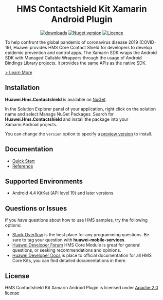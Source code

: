 <p align="center">
  <h1 align="center">HMS Contactshield Kit Xamarin Android Plugin</h1>
</p>

<p align="center">
  <a href="https://www.nuget.org/packages/Huawei.Hms.Contactshield"><img src="https://img.shields.io/nuget/dt/Huawei.Hms.Contactshield?label=Downloads&color=%23007EC6&style=for-the-badge"alt="downloads"></a>
  <a href="https://www.nuget.org/packages/Huawei.Hms.Contactshield"><img src="https://img.shields.io/nuget/v/Huawei.Hms.Contactshield?color=%23ed2a1c&style=for-the-badge" alt="Nuget version"></a>
  <a href="/LICENSE"><img src="https://img.shields.io/badge/License-Apache%202.0-blue.svg?color=%3bcc62&style=for-the-badge" alt="Licence"></a>
</p>

To help confront the global pandemic of coronavirus disease 2019 (COVID-19), Huawei provides HMS Core Contact Shield for developers to develop epidemic prevention and control apps.
The Xamarin SDK wraps the Android SDK with Managed Callable Wrappers through the usage of Android Bindings Library projects. It provides the same APIs as the native SDK.

[> Learn More](https://developer.huawei.com/consumer/en/doc/development/HMS-Plugin-Guides/introduction-overview-0000001061074075)

## Installation

**Huawei.Hms.Contactshield** is available on [NuGet](https://www.nuget.org/packages/Huawei.Hms.Contactshield). 

In the Solution Explorer panel of your application, right click on the solution name and select Manage NuGet Packages. Search for **Huawei.Hms.Contactshield** and install the package into your Xamarin.Android projects.

You can change the `Version` option to specify a [preview version](https://www.nuget.org/packages/Huawei.Hms.Contactshield) to install.

## Documentation

- [Quick Start](https://developer.huawei.com/consumer/en/doc/development/HMS-Plugin-Guides/dev-process-0000001061291689)
- [Reference](https://developer.huawei.com/consumer/en/doc/development/HMS-Plugin-References-V1/xamarin-apis-overview-0000001062235522-V1)

## Supported Environments
 
- Android 4.4 KitKat (API level 19) and later versions

## Questions or Issues

If you have questions about how to use HMS samples, try the following options:
- [Stack Overflow](https://stackoverflow.com/questions/tagged/huawei-mobile-services) is the best place for any programming questions. Be sure to tag your question with **huawei-mobile-services**.
- [Huawei Developer Forum](https://forums.developer.huawei.com/forumPortal/en/home?fid=0101187876626530001) HMS Core Module is great for general questions, or seeking recommendations and opinions.
- [Huawei Developer Docs](https://developer.huawei.com/consumer/en/doc/overview/HMS-Core-Plugin) is place to official documentation for all HMS Core Kits, you can find detailed documentations in there.

## License

HMS Contactshield Kit Xamarin Android Plugin is licensed under [Apache 2.0 license](LICENSE)

